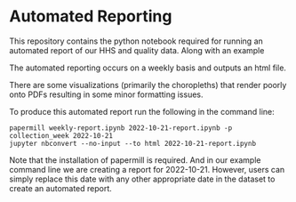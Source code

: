 # Automated Reporting

This repository contains the python notebook required for
running an automated report of our HHS and quality data. Along with
an example

The automated reporting occurs on a weekly basis and outputs an
html file. 

There are some visualizations (primarily the choropleths)
that render poorly onto PDFs resulting in some minor formatting 
issues.

To produce this automated report run the following in the command
line:

```
papermill weekly-report.ipynb 2022-10-21-report.ipynb -p collection_week 2022-10-21 
jupyter nbconvert --no-input --to html 2022-10-21-report.ipynb
```

Note that the installation of papermill is required. 
And in our example command line we are creating a report for 2022-10-21. 
However, users can simply replace this date with any other appropriate date
in the dataset to create an automated report.
